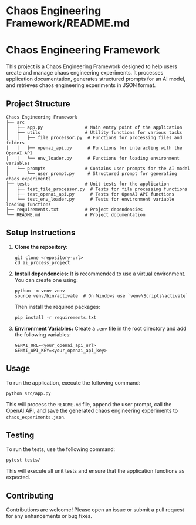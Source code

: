 # Chaos Engineering Framework/README.md

# Chaos Engineering Framework

This project is a Chaos Engineering Framework designed to help users create and manage chaos engineering experiments. It processes application documentation, generates structured prompts for an AI model, and retrieves chaos engineering experiments in JSON format.

## Project Structure

```
Chaos Engineering Framework
├── src
│   ├── app.py                # Main entry point of the application
│   ├── utils                 # Utility functions for various tasks
│   │   ├── file_processor.py  # Functions for processing files and folders
│   │   ├── openai_api.py      # Functions for interacting with the OpenAI API
│   │   └── env_loader.py      # Functions for loading environment variables
│   └── prompts               # Contains user prompts for the AI model
│       └── user_prompt.py     # Structured prompt for generating chaos experiments
├── tests                     # Unit tests for the application
│   ├── test_file_processor.py  # Tests for file processing functions
│   ├── test_openai_api.py      # Tests for OpenAI API functions
│   └── test_env_loader.py      # Tests for environment variable loading functions
├── requirements.txt          # Project dependencies
└── README.md                 # Project documentation
```

## Setup Instructions

1. **Clone the repository:**
   ```
   git clone <repository-url>
   cd ai_process_project
   ```

2. **Install dependencies:**
   It is recommended to use a virtual environment. You can create one using:
   ```
   python -m venv venv
   source venv/bin/activate  # On Windows use `venv\Scripts\activate`
   ```
   Then install the required packages:
   ```
   pip install -r requirements.txt
   ```

3. **Environment Variables:**
   Create a `.env` file in the root directory and add the following variables:
   ```
   GENAI_URL=<your_openai_api_url>
   GENAI_API_KEY=<your_openai_api_key>
   ```

## Usage

To run the application, execute the following command:
```
python src/app.py
```

This will process the `README.md` file, append the user prompt, call the OpenAI API, and save the generated chaos engineering experiments to `chaos_experiments.json`.

## Testing

To run the tests, use the following command:
```
pytest tests/
```

This will execute all unit tests and ensure that the application functions as expected.

## Contributing

Contributions are welcome! Please open an issue or submit a pull request for any enhancements or bug fixes.